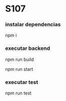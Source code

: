 # S107

### instalar dependencias
npm i

### executar backend
npm run build

npm run start

### executar test
npm run test
